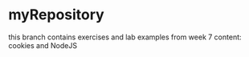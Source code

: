 # myRepository

this branch contains exercises and lab examples from week 7 content: cookies and NodeJS 

